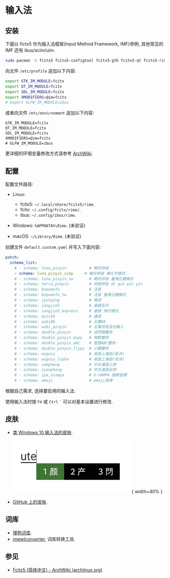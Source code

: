 # 输入法

## 安装

下面以 fictx5 作为输入法框架(Input Method Framework, IMF)举例, 其他常见的 IMF 还有 ibus/scim/uim.  

```sh
sudo pacman -S fcitx5 fcitx5-configtool fcitx5-gtk fcitx5-qt fcitx5-rime
```

向文件 `/etc/profile` 追加以下内容:  

```sh
export GTK_IM_MODULE=fcitx
export QT_IM_MODULE=fcitx
export SDL_IM_MODULE=fcitx
export XMODIFIERS=@im=fcitx
# export GLFW_IM_MODULE=ibus
```

或者向文件 `/etc/environment` 追加以下内容:  

```
GTK_IM_MODULE=fcitx
QT_IM_MODULE=fcitx
SDL_IM_MODULE=fcitx
XMODIFIERS=@im=fcitx
# GLFW_IM_MODULE=ibus
```

更详细的环境变量修改方式请参考 [ArchWiki](https://wiki.archlinux.org/title/Environment_variables).  

## 配置

配置文件路径:  

- Linux:

    - fcitx5: `~/.local/share/fcitx5/rime`.
    - fcitx: `~/.config/fcitx/rime/`.
    - ibus: `~/.config/ibus/rime`.

- Windows: `%APPDATA%\Rime`. (未验证)
- macOS: `~/Library/Rime`. (未验证)

创建文件 `default.custom.yaml` 并写入下面内容:  

```yaml
patch:
  schema_list:
    # - schema: luna_pinyin          # 朙月拼音
    - schema: luna_pinyin_simp     # 朙月拼音 簡化字模式
    # - schema: luna_pinyin_tw       # 朙月拼音 臺灣正體模式
    # - schema: terra_pinyin         # 地球拼音 dì qiú pīn yīn
    # - schema: bopomofo             # 注音
    # - schema: bopomofo_tw          # 注音 臺灣正體模式
    # - schema: jyutping             # 粵拼
    # - schema: cangjie5             # 倉頡五代
    # - schema: cangjie5_express     # 倉頡 快打模式
    # - schema: quick5               # 速成
    # - schema: wubi86               # 五筆86
    # - schema: wubi_pinyin          # 五筆拼音混合輸入
    # - schema: double_pinyin        # 自然碼雙拼
    # - schema: double_pinyin_mspy   # 微軟雙拼
    # - schema: double_pinyin_abc    # 智慧ABC雙拼
    # - schema: double_pinyin_flypy  # 小鶴雙拼
    # - schema: wugniu               # 吳語上海話(新派)
    # - schema: wugniu_lopha         # 吳語上海話(老派)
    # - schema: sampheng             # 中古漢語三拼
    # - schema: zyenpheng            # 中古漢語全拼
    # - schema: ipa_xsampa           # X-SAMPA 國際音標
    # - schema: emoji                # emoji表情
```

根据自己需求, 选择要启用的输入法.  

使用输入法时按 `F4` 或 `Ctrl` `` ` `` 可以对基本设置进行修改.  

## 皮肤

- [类 Windows 10 输入法的皮肤](https://github.com/thep0y/fcitx5-themes).

  ![Spring](./assets/input_method_skin_spring.png){ width=40% }  

- [GitHub 上的皮肤](https://github.com/search?q=fcitx5+theme&type=Repositories).

## 词库

- [搜狗词库](https://pinyin.sogou.com/dict/detail/index/11640).
- [imewlconverter](https://github.com/studyzy/imewlconverter), 词库转换工具.

## 参见

- [Fcitx5 (简体中文) - ArchWiki (archlinux.org)](https://wiki.archlinux.org/title/Fcitx5_(%E7%AE%80%E4%BD%93%E4%B8%AD%E6%96%87))
